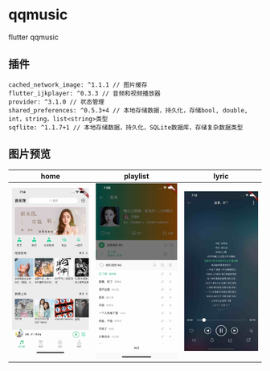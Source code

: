 # qqmusic
flutter qqmusic

## 插件
```
cached_network_image: ^1.1.1 // 图片缓存
flutter_ijkplayer: ^0.3.3 // 音频和视频播放器
provider: ^3.1.0 // 状态管理
shared_preferences: ^0.5.3+4 // 本地存储数据，持久化，存储bool, double, int，string，list<string>类型
sqflite: ^1.1.7+1 // 本地存储数据，持久化，SQLite数据库，存储复杂数据类型
```

## 图片预览
| home | playlist | lyric |
|------|-----|----|
|![playing](./screen_record/main.jpg)| ![playlist](./screen_record/playlist.jpg)| ![lyric](./screen_record/lyric.jpg)| 

